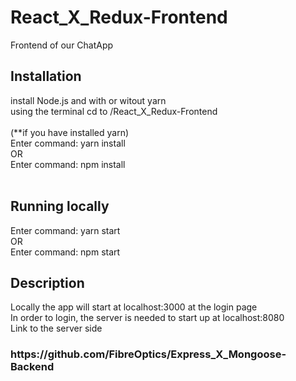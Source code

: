 # React_X_Redux-Frontend
Frontend of our ChatApp </br>

<h2> Installation </h2>
install Node.js and with or witout yarn </br> 
using the terminal cd to /React_X_Redux-Frontend </br> 
</br>
(**if you have installed yarn)</br>
Enter command: yarn install </br> 
OR </br>
Enter command: npm install </br>
</br>
<h2> Running locally </h2>
Enter command: yarn start</br>
OR </br>
Enter command: npm start </br>
<h2>Description</h2>
Locally the app will start at localhost:3000 at the login page</br>
In order to login, the server is needed to start up at localhost:8080</br>
Link to the server side <h3>https://github.com/FibreOptics/Express_X_Mongoose-Backend<h3>
</br></br></br>